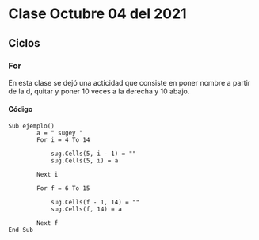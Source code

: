 # Clase Octubre 04 del 2021

## Ciclos 

###  For

En esta clase se dejó una acticidad que consiste en poner nombre a partir de la d, quitar y poner 10 veces a la derecha y 10 abajo.     


#### Código

```
Sub ejemplo()
        a = " sugey "
        For i = 4 To 14
        
            sug.Cells(5, i - 1) = ""
            sug.Cells(5, i) = a
        
        Next i

        For f = 6 To 15

            sug.Cells(f - 1, 14) = ""
            sug.Cells(f, 14) = a

        Next f
End Sub
```





